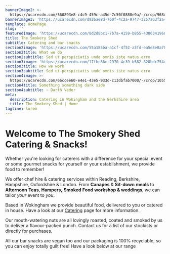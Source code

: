 ```yaml
---
bannerImage2: >-
  https://ucarecdn.com/560893e8-c4c9-459c-a45d-7c50f0880e9a/-/crop/968x511/0,95/-/preview/
bannerImage3: 'https://ucarecdn.com/d926ae8d-760f-4c2a-9747-3257a63f2a4b/'
template: HomePage
slug: ''
featuredImage: 'https://ucarecdn.com/8d2d8bc1-7b7a-4159-b855-4386341966ea/'
title: The Smokery Shed
subtitle: Catering and bar snacks
section2image: 'https://ucarecdn.com/55a185ba-a1cf-4f52-a3fd-ea5e8e0a789d/'
section2title: What we do
section2subtitle: Sed ut perspiciatis unde omnis iste natus erro
section3image: 'https://ucarecdn.com/17fbc86c-2970-4c39-b582-828bdc754414/'
section3title: How we work
section3subtitle: Sed ut perspiciatis unde omnis iste natus erro
section4image: >-
  https://ucarecdn.com/66ccee60-e4e1-43e5-933d-c13dbfab7000/-/crop/1055x288/0,125/-/preview/-/grayscale/
section4title: Something something dark side
section4subtitle: ~ Darth Vader
meta:
  description: Catering in Wokingham and the Berkshire area
  title: The Smokery Shed | Home
tagline: lorem
---
```

# Welcome to The Smokery Shed Catering & Snacks!



Whether you're looking for caterers with a difference for your special event or some gourmet snacks for yourself or your establishment, we provide food to remember!



We offer chef hire & catering services within Reading, Berkshire, Hampshire, Oxfordshire & London. From **Canapes** & **Sit**-**down** **meals** to **Afternoon** **Teas**, **Hampers,** **Smoked** **Food** **workshop & [](http://thesmokeryshed.co.uk/weddings/4594714113)weddings**, we can tailor *your* event to *you*.



Based in Wokingham we provide beautiful food, delivered to you or catered in house. Have a look at our [Catering](http://thesmokeryshed.co.uk/catering/4594354717) page for more information.



Our mouth-watering nuts are all lovingly roasted, coated and smoked by us to deliver a flavour-packed punch. Contact us for a list of our stockists or directly for purchases.



All our bar snacks are vegan too and our packaging is 100% recyclable, so you can enjoy totally guilt free! Have a look below at our range